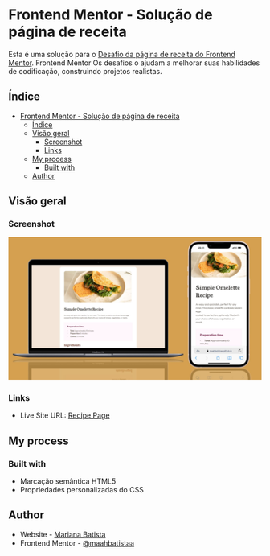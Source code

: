 # Frontend Mentor - Solução de página de receita

Esta é uma solução para o [Desafio da página de receita do Frontend Mentor](https://www.frontendmentor.io/challenges/recipe-page-KiTsR8QQKm). Frontend Mentor Os desafios o ajudam a melhorar suas habilidades de codificação, construindo projetos realistas.

## Índice
- [Frontend Mentor - Solução de página de receita](#frontend-mentor---solução-de-página-de-receita)
  - [Índice](#índice)
  - [Visão geral](#visão-geral)
    - [Screenshot](#screenshot)
    - [Links](#links)
  - [My process](#my-process)
    - [Built with](#built-with)
  - [Author](#author)


## Visão geral

### Screenshot

![](./src/images/recipe-page.jpeg)

### Links
- Live Site URL: [Recipe Page](https://maahbatistaa.github.io/frontend-challenges/recipe-page/)

## My process

### Built with

- Marcação semântica HTML5
- Propriedades personalizadas do CSS


## Author

- Website - [Mariana Batista](https://maahbatistaa-portfolio.vercel.app)
- Frontend Mentor - [@maahbatistaa](https://www.frontendmentor.io/profile/maahbatistaa)

